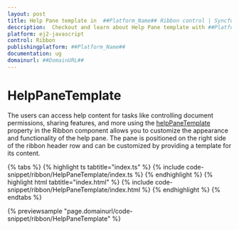 ```yaml
---
layout: post
title: Help Pane template in  ##Platform_Name## Ribbon control | Syncfusion
description:  Checkout and learn about Help Pane template with ##Platform_Name## Ribbon control of Syncfusion Essential JS 2 and more details.
platform: ej2-javascript
control: Ribbon
publishingplatform: ##Platform_Name##
documentation: ug
domainurl: ##DomainURL##
---
```


# HelpPaneTemplate

The users can access help content for tasks like controlling document permissions, sharing features, and more using the [helpPaneTemplate](https://ej2.syncfusion.com/documentation/api/ribbon#helppanetemplate) property in the Ribbon component allows you to customize the appearance and functionality of the help pane. The pane is positioned on the right side of the ribbon header row and can be customized by providing a template for its content.

{% tabs %}
{% highlight ts tabtitle="index.ts" %}
{% include code-snippet/ribbon/HelpPaneTemplate/index.ts %}
{% endhighlight %}
{% highlight html tabtitle="index.html" %}
{% include code-snippet/ribbon/HelpPaneTemplate/index.html %}
{% endhighlight %}
{% endtabs %}
          
{% previewsample "page.domainurl/code-snippet/ribbon/HelpPaneTemplate" %}